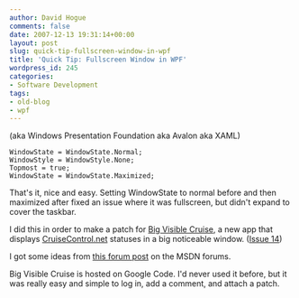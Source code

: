 ```yaml
---
author: David Hogue
comments: false
date: 2007-12-13 19:31:14+00:00
layout: post
slug: quick-tip-fullscreen-window-in-wpf
title: 'Quick Tip: Fullscreen Window in WPF'
wordpress_id: 245
categories:
- Software Development
tags:
- old-blog
- wpf
---
```


(aka Windows Presentation Foundation aka Avalon aka XAML)


    
    WindowState = WindowState.Normal;
    WindowStyle = WindowStyle.None;
    Topmost = true;
    WindowState = WindowState.Maximized;



That's it, nice and easy.  Setting WindowState to normal before and then maximized after fixed an issue where it was fullscreen, but didn't expand to cover the taskbar.

I did this in order to make a patch for [Big Visible Cruise](http://code.google.com/p/bigvisiblecruise/), a new app that displays [CruiseControl.net](http://ccnet.thoughtworks.com) statuses in a big noticeable window.  ([Issue 14](http://code.google.com/p/bigvisiblecruise/issues/detail?id=14))

I got some ideas from [this forum post](http://forums.microsoft.com/MSDN/ShowPost.aspx?PostID=177710&SiteID=1) on the MSDN forums.

Big Visible Cruise is hosted on Google Code.  I'd never used it before, but it was really easy and simple to log in, add a comment, and attach a patch.
